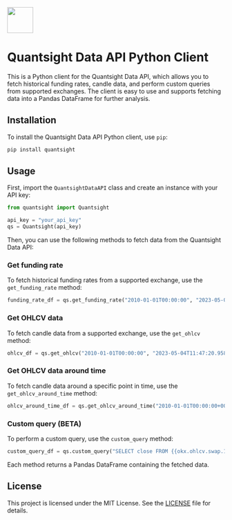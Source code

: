 
<img height="60" src="https://www.quantsight.dev/static/media/trades.2cd0b7149637f5303dd5.png"/>

# Quantsight Data API Python Client

This is a Python client for the Quantsight Data API, which allows you to fetch historical funding rates, candle data, and perform custom queries from supported exchanges. The client is easy to use and supports fetching data into a Pandas DataFrame for further analysis.

## Installation

To install the Quantsight Data API Python client, use `pip`:

```bash
pip install quantsight
```

## Usage

First, import the `QuantsightDataAPI` class and create an instance with your API key:

```python
from quantsight import Quantsight

api_key = "your_api_key"
qs = Quantsight(api_key)
```

Then, you can use the following methods to fetch data from the Quantsight Data API:

### Get funding rate

To fetch historical funding rates from a supported exchange, use the `get_funding_rate` method:

```python
funding_rate_df = qs.get_funding_rate("2010-01-01T00:00:00", "2023-05-04T11:47:20.958631", "okx", 100, "BTC-USD-SWAP")
```

### Get OHLCV data

To fetch candle data from a supported exchange, use the `get_ohlcv` method:

```python
ohlcv_df = qs.get_ohlcv("2010-01-01T00:00:00", "2023-05-04T11:47:20.958631", "okx", "1d", "spot", 100, "BTC-USD-SWAP")
```

### Get OHLCV data around time

To fetch candle data around a specific point in time, use the `get_ohlcv_around_time` method:

```python
ohlcv_around_time_df = qs.get_ohlcv_around_time("2010-01-01T00:00:00+00:00", "2023-05-04T10:47:20.956633+00:00", "okx", "1d", "spot", "00:00:00", 10, 100, "BTC-USD-SWAP")
```

### Custom query (BETA)

To perform a custom query, use the `custom_query` method:

```python
custom_query_df = qs.custom_query("SELECT close FROM {{okx.ohlcv.swap.1d}} LIMIT 10", dry_run=True, use_legacy_sql=False)
```

Each method returns a Pandas DataFrame containing the fetched data.

## License

This project is licensed under the MIT License. See the [LICENSE](LICENSE) file for details.